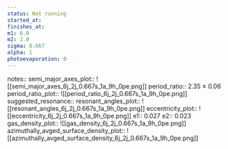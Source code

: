 ```yaml
---
status: Not running
started_at:
finishes_at:
m1: 6.0
m2: 2.0
sigma: 0.667
alpha: 1
photoevaporation: 0
---
```


notes::
semi_major_axes_plot:: ![[semi_major_axes_6j_2j_0.667s_1a_9h_0pe.png]]
period_ratio:: 2.35 ± 0.06
period_ratio_plot:: ![[period_ratio_6j_2j_0.667s_1a_9h_0pe.png]]
suggested_resonance:: 
resonant_angles_plot:: ![[resonant_angles_6j_2j_0.667s_1a_9h_0pe.png]]
eccentricity_plot:: ![[eccentricity_6j_2j_0.667s_1a_9h_0pe.png]]
e1:: 0.027
e2:: 0.023
gas_density_plot:: ![[gas_density_6j_2j_0.667s_1a_9h_0pe.png]]
azimuthally_avged_surface_density_plot:: ![[azimuthally_avged_surface_density_6j_2j_0.667s_1a_9h_0pe.png]]
